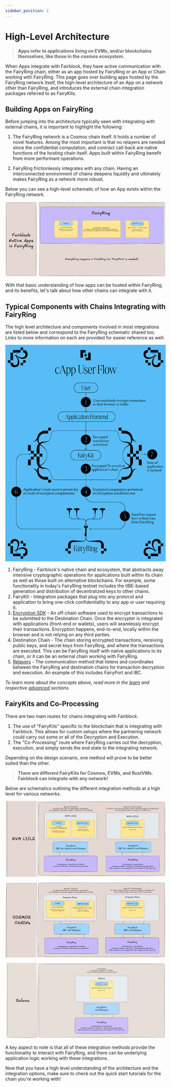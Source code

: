 ```yaml
---
sidebar_position: 2
---
```


# High-Level Architecture

> **Apps refer to applications living on EVMs, and/or blockchains themselves, like those in the cosmos ecosystem.**

When Apps integrate with Fairblock, they have active communication with the FairyRing chain, either as an app hosted by FairyRing or an App or Chain working with FairyRing. This page goes over building apps hosted by the FairyRing network itself, the high-level architecture of an App on a network other than FairyRing, and introduces the external chain integration packages referred to as FairyKits.

## Building Apps on FairyRing

Before jumping into the architecture typically seen with integrating with external chains, it is important to highlight the following:

1. The FairyRing network is a Cosmos chain itself. It holds a number of novel features. Among the most important is that no relayers are needed since the confidential computation, and contract call-back are native functions of the hosting chain itself. Apps built within FairyRing benefit from more performant operations.

2. FairyRing frictionlessly integrates with any chain. Having an interconnected environment of chains deepens liquidity and ultimately makes FairyRing as a network more robust.

Below you can see a high-level schematic of how an App exists within the FairyRing network.

[![Fairblock Native Apps Schematic](../assets/FairblockNativeApps.png)](../assets/FairblockNativeApps.png)

With that basic understanding of how apps can be hosted within FairyRing, and its benefits, let's talk about how other chains can integrate with it.

## Typical Components with Chains Integrating with FairyRing

The high level architecture and components involved in most integrations are listed below and correspond to the FairyRing schematic shared too. Links to more information on each are provided for easier reference as well:

<!-- TODO: get links to all of the below except Destination Chain -->

![Simplified Architecture of Fairblock](../../static/img/FairyRingInfoGraphic.png)

1. FairyRing - Fairblock's native chain and ecosystem, that abstracts away intensive cryptographic operations for applications built within its chain as well as those built on alternative blockchains. For example, some functionality in today's FairyRing testnet includes the tIBE-based generation and distribution of decentralized keys to other chains.
2. FairyKit - Integration packages that plug into any protocol and application to bring one-click confidentiality to any app or user requiring it.
3. [Encryption SDK](../advanced/encrypt_tx.md) - An off-chain software used to encrypt transactions to be submitted to the Destination Chain. Once the encrypter is integrated with applications (front-end or wallets), users will seamlessly encrypt their transactions. Encryption happens, end-to-end, locally within the browser and is not relying on any third parties.
4. Destination Chain - The chain storing encrypted transactions, receiving public keys, and secret keys from FairyRing, and where the transactions are executed. This can be FairyRing itself with native applications to its chain, or it can be an external chain working with FairyRing.
5. [Relayers](../advanced/fairyport.md) - The communication method that listens and coordinates between the FairyRing and destination chains for transaction decryption and execution. An example of this includes FairyPort and IBC.

_To learn more about the concepts above, read more in the [learn](../learn/v1/v1.md) and respective [advanced](../advanced/) sections._

## FairyKits and Co-Processing

There are two main routes for chains integrating with Fairblock.

1. The use of "FairyKits" specific to the blockchain that is integrating with Fairblock. This allows for custom setups where the partnering network could carry out some or all of the Decryption and Execution.
2. The "Co-Processing" route where FairyRing carries out the decryption, execution, and simply sends the end state to the integrating network.

Depending on the design scenario, one method will prove to be better suited than the other.

> **There are different FairyKits for Cosmos, EVMs, and RustVMs. Fairblock can integrate with any network!**

Below are schematics outlining the different integration methods at a high level for various networks.

[![EVMs Schematic](../assets/EVML1L2.png)](../assets/EVML1L2.png)

[![Cosmos Chains Schematic](../assets/CosmosChains.png)](../assets/CosmosChains.png)

[![Solana Schematic](../assets/Solana.png)](../assets/Solana.png)

A key aspect to note is that all of these integration methods provide the functionality to interact with FairyRing, and there can be underlying application logic working with these integrations.

Now that you have a high level understanding of the architecture and the integration options, make sure to check out the quick start tutorials for the chain you're working with!
